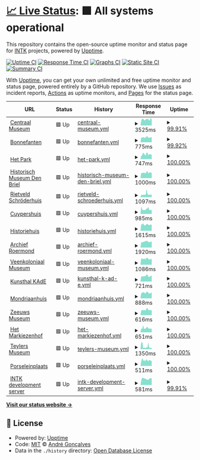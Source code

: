 # [📈 Live Status](https://andreesg.github.io/intk-upptime): <!--live status--> **🟩 All systems operational**

This repository contains the open-source uptime monitor and status page for [INTK](https://www.intk.com) projects, powered by [Upptime](https://github.com/upptime/upptime).

[![Uptime CI](https://github.com/koj-co/upptime/workflows/Uptime%20CI/badge.svg)](https://github.com/koj-co/upptime/actions?query=workflow%3A%22Uptime+CI%22)
[![Response Time CI](https://github.com/koj-co/upptime/workflows/Response%20Time%20CI/badge.svg)](https://github.com/koj-co/upptime/actions?query=workflow%3A%22Response+Time+CI%22)
[![Graphs CI](https://github.com/koj-co/upptime/workflows/Graphs%20CI/badge.svg)](https://github.com/koj-co/upptime/actions?query=workflow%3A%22Graphs+CI%22)
[![Static Site CI](https://github.com/koj-co/upptime/workflows/Static%20Site%20CI/badge.svg)](https://github.com/koj-co/upptime/actions?query=workflow%3A%22Static+Site+CI%22)
[![Summary CI](https://github.com/koj-co/upptime/workflows/Summary%20CI/badge.svg)](https://github.com/koj-co/upptime/actions?query=workflow%3A%22Summary+CI%22)

With [Upptime](https://upptime.js.org), you can get your own unlimited and free uptime monitor and status page, powered entirely by a GitHub repository. We use [Issues](https://github.com/andreesg/intk-upptime/issues) as incident reports, [Actions](https://github.com/andreesg/intk-upptime/actions) as uptime monitors, and [Pages](https://andreesg.github.io/intk-upptime) for the status page.

<!--start: status pages-->
<!-- This summary is generated by Upptime (https://github.com/upptime/upptime) -->
<!-- Do not edit this manually, your changes will be overwritten -->
<!-- prettier-ignore -->
| URL | Status | History | Response Time | Uptime |
| --- | ------ | ------- | ------------- | ------ |
| <img alt="" src="https://favicons.githubusercontent.com/www.centraalmuseum.nl" height="13"> [Centraal Museum](https://www.centraalmuseum.nl) | 🟩 Up | [centraal-museum.yml](https://github.com/andreesg/intk-upptime/commits/master/history/centraal-museum.yml) | <details><summary><img alt="Response time graph" src="./graphs/centraal-museum/response-time-week.png" height="20"> 3525ms</summary><br><a href="https://andreesg.github.io/intk-upptime/history/centraal-museum"><img alt="Response time 3525" src="https://img.shields.io/endpoint?url=https%3A%2F%2Fraw.githubusercontent.com%2Fandreesg%2Fintk-upptime%2Fmaster%2Fapi%2Fcentraal-museum%2Fresponse-time.json"></a><br><a href="https://andreesg.github.io/intk-upptime/history/centraal-museum"><img alt="24-hour response time 3241" src="https://img.shields.io/endpoint?url=https%3A%2F%2Fraw.githubusercontent.com%2Fandreesg%2Fintk-upptime%2Fmaster%2Fapi%2Fcentraal-museum%2Fresponse-time-day.json"></a><br><a href="https://andreesg.github.io/intk-upptime/history/centraal-museum"><img alt="7-day response time 3525" src="https://img.shields.io/endpoint?url=https%3A%2F%2Fraw.githubusercontent.com%2Fandreesg%2Fintk-upptime%2Fmaster%2Fapi%2Fcentraal-museum%2Fresponse-time-week.json"></a><br><a href="https://andreesg.github.io/intk-upptime/history/centraal-museum"><img alt="30-day response time 3525" src="https://img.shields.io/endpoint?url=https%3A%2F%2Fraw.githubusercontent.com%2Fandreesg%2Fintk-upptime%2Fmaster%2Fapi%2Fcentraal-museum%2Fresponse-time-month.json"></a><br><a href="https://andreesg.github.io/intk-upptime/history/centraal-museum"><img alt="1-year response time 3525" src="https://img.shields.io/endpoint?url=https%3A%2F%2Fraw.githubusercontent.com%2Fandreesg%2Fintk-upptime%2Fmaster%2Fapi%2Fcentraal-museum%2Fresponse-time-year.json"></a></details> | <details><summary><a href="https://andreesg.github.io/intk-upptime/history/centraal-museum">99.91%</a></summary><a href="https://andreesg.github.io/intk-upptime/history/centraal-museum"><img alt="All-time uptime 99.91%" src="https://img.shields.io/endpoint?url=https%3A%2F%2Fraw.githubusercontent.com%2Fandreesg%2Fintk-upptime%2Fmaster%2Fapi%2Fcentraal-museum%2Fuptime.json"></a><br><a href="https://andreesg.github.io/intk-upptime/history/centraal-museum"><img alt="24-hour uptime 100.00%" src="https://img.shields.io/endpoint?url=https%3A%2F%2Fraw.githubusercontent.com%2Fandreesg%2Fintk-upptime%2Fmaster%2Fapi%2Fcentraal-museum%2Fuptime-day.json"></a><br><a href="https://andreesg.github.io/intk-upptime/history/centraal-museum"><img alt="7-day uptime 99.91%" src="https://img.shields.io/endpoint?url=https%3A%2F%2Fraw.githubusercontent.com%2Fandreesg%2Fintk-upptime%2Fmaster%2Fapi%2Fcentraal-museum%2Fuptime-week.json"></a><br><a href="https://andreesg.github.io/intk-upptime/history/centraal-museum"><img alt="30-day uptime 99.91%" src="https://img.shields.io/endpoint?url=https%3A%2F%2Fraw.githubusercontent.com%2Fandreesg%2Fintk-upptime%2Fmaster%2Fapi%2Fcentraal-museum%2Fuptime-month.json"></a><br><a href="https://andreesg.github.io/intk-upptime/history/centraal-museum"><img alt="1-year uptime 99.91%" src="https://img.shields.io/endpoint?url=https%3A%2F%2Fraw.githubusercontent.com%2Fandreesg%2Fintk-upptime%2Fmaster%2Fapi%2Fcentraal-museum%2Fuptime-year.json"></a></details>
| <img alt="" src="https://favicons.githubusercontent.com/www.bonnefanten.nl" height="13"> [Bonnefanten](https://www.bonnefanten.nl) | 🟩 Up | [bonnefanten.yml](https://github.com/andreesg/intk-upptime/commits/master/history/bonnefanten.yml) | <details><summary><img alt="Response time graph" src="./graphs/bonnefanten/response-time-week.png" height="20"> 775ms</summary><br><a href="https://andreesg.github.io/intk-upptime/history/bonnefanten"><img alt="Response time 775" src="https://img.shields.io/endpoint?url=https%3A%2F%2Fraw.githubusercontent.com%2Fandreesg%2Fintk-upptime%2Fmaster%2Fapi%2Fbonnefanten%2Fresponse-time.json"></a><br><a href="https://andreesg.github.io/intk-upptime/history/bonnefanten"><img alt="24-hour response time 814" src="https://img.shields.io/endpoint?url=https%3A%2F%2Fraw.githubusercontent.com%2Fandreesg%2Fintk-upptime%2Fmaster%2Fapi%2Fbonnefanten%2Fresponse-time-day.json"></a><br><a href="https://andreesg.github.io/intk-upptime/history/bonnefanten"><img alt="7-day response time 775" src="https://img.shields.io/endpoint?url=https%3A%2F%2Fraw.githubusercontent.com%2Fandreesg%2Fintk-upptime%2Fmaster%2Fapi%2Fbonnefanten%2Fresponse-time-week.json"></a><br><a href="https://andreesg.github.io/intk-upptime/history/bonnefanten"><img alt="30-day response time 775" src="https://img.shields.io/endpoint?url=https%3A%2F%2Fraw.githubusercontent.com%2Fandreesg%2Fintk-upptime%2Fmaster%2Fapi%2Fbonnefanten%2Fresponse-time-month.json"></a><br><a href="https://andreesg.github.io/intk-upptime/history/bonnefanten"><img alt="1-year response time 775" src="https://img.shields.io/endpoint?url=https%3A%2F%2Fraw.githubusercontent.com%2Fandreesg%2Fintk-upptime%2Fmaster%2Fapi%2Fbonnefanten%2Fresponse-time-year.json"></a></details> | <details><summary><a href="https://andreesg.github.io/intk-upptime/history/bonnefanten">99.92%</a></summary><a href="https://andreesg.github.io/intk-upptime/history/bonnefanten"><img alt="All-time uptime 99.92%" src="https://img.shields.io/endpoint?url=https%3A%2F%2Fraw.githubusercontent.com%2Fandreesg%2Fintk-upptime%2Fmaster%2Fapi%2Fbonnefanten%2Fuptime.json"></a><br><a href="https://andreesg.github.io/intk-upptime/history/bonnefanten"><img alt="24-hour uptime 100.00%" src="https://img.shields.io/endpoint?url=https%3A%2F%2Fraw.githubusercontent.com%2Fandreesg%2Fintk-upptime%2Fmaster%2Fapi%2Fbonnefanten%2Fuptime-day.json"></a><br><a href="https://andreesg.github.io/intk-upptime/history/bonnefanten"><img alt="7-day uptime 99.92%" src="https://img.shields.io/endpoint?url=https%3A%2F%2Fraw.githubusercontent.com%2Fandreesg%2Fintk-upptime%2Fmaster%2Fapi%2Fbonnefanten%2Fuptime-week.json"></a><br><a href="https://andreesg.github.io/intk-upptime/history/bonnefanten"><img alt="30-day uptime 99.92%" src="https://img.shields.io/endpoint?url=https%3A%2F%2Fraw.githubusercontent.com%2Fandreesg%2Fintk-upptime%2Fmaster%2Fapi%2Fbonnefanten%2Fuptime-month.json"></a><br><a href="https://andreesg.github.io/intk-upptime/history/bonnefanten"><img alt="1-year uptime 99.92%" src="https://img.shields.io/endpoint?url=https%3A%2F%2Fraw.githubusercontent.com%2Fandreesg%2Fintk-upptime%2Fmaster%2Fapi%2Fbonnefanten%2Fuptime-year.json"></a></details>
| <img alt="" src="https://favicons.githubusercontent.com/www.hetpark.nl" height="13"> [Het Park](https://www.hetpark.nl) | 🟩 Up | [het-park.yml](https://github.com/andreesg/intk-upptime/commits/master/history/het-park.yml) | <details><summary><img alt="Response time graph" src="./graphs/het-park/response-time-week.png" height="20"> 747ms</summary><br><a href="https://andreesg.github.io/intk-upptime/history/het-park"><img alt="Response time 747" src="https://img.shields.io/endpoint?url=https%3A%2F%2Fraw.githubusercontent.com%2Fandreesg%2Fintk-upptime%2Fmaster%2Fapi%2Fhet-park%2Fresponse-time.json"></a><br><a href="https://andreesg.github.io/intk-upptime/history/het-park"><img alt="24-hour response time 634" src="https://img.shields.io/endpoint?url=https%3A%2F%2Fraw.githubusercontent.com%2Fandreesg%2Fintk-upptime%2Fmaster%2Fapi%2Fhet-park%2Fresponse-time-day.json"></a><br><a href="https://andreesg.github.io/intk-upptime/history/het-park"><img alt="7-day response time 747" src="https://img.shields.io/endpoint?url=https%3A%2F%2Fraw.githubusercontent.com%2Fandreesg%2Fintk-upptime%2Fmaster%2Fapi%2Fhet-park%2Fresponse-time-week.json"></a><br><a href="https://andreesg.github.io/intk-upptime/history/het-park"><img alt="30-day response time 747" src="https://img.shields.io/endpoint?url=https%3A%2F%2Fraw.githubusercontent.com%2Fandreesg%2Fintk-upptime%2Fmaster%2Fapi%2Fhet-park%2Fresponse-time-month.json"></a><br><a href="https://andreesg.github.io/intk-upptime/history/het-park"><img alt="1-year response time 747" src="https://img.shields.io/endpoint?url=https%3A%2F%2Fraw.githubusercontent.com%2Fandreesg%2Fintk-upptime%2Fmaster%2Fapi%2Fhet-park%2Fresponse-time-year.json"></a></details> | <details><summary><a href="https://andreesg.github.io/intk-upptime/history/het-park">100.00%</a></summary><a href="https://andreesg.github.io/intk-upptime/history/het-park"><img alt="All-time uptime 100.00%" src="https://img.shields.io/endpoint?url=https%3A%2F%2Fraw.githubusercontent.com%2Fandreesg%2Fintk-upptime%2Fmaster%2Fapi%2Fhet-park%2Fuptime.json"></a><br><a href="https://andreesg.github.io/intk-upptime/history/het-park"><img alt="24-hour uptime 100.00%" src="https://img.shields.io/endpoint?url=https%3A%2F%2Fraw.githubusercontent.com%2Fandreesg%2Fintk-upptime%2Fmaster%2Fapi%2Fhet-park%2Fuptime-day.json"></a><br><a href="https://andreesg.github.io/intk-upptime/history/het-park"><img alt="7-day uptime 100.00%" src="https://img.shields.io/endpoint?url=https%3A%2F%2Fraw.githubusercontent.com%2Fandreesg%2Fintk-upptime%2Fmaster%2Fapi%2Fhet-park%2Fuptime-week.json"></a><br><a href="https://andreesg.github.io/intk-upptime/history/het-park"><img alt="30-day uptime 100.00%" src="https://img.shields.io/endpoint?url=https%3A%2F%2Fraw.githubusercontent.com%2Fandreesg%2Fintk-upptime%2Fmaster%2Fapi%2Fhet-park%2Fuptime-month.json"></a><br><a href="https://andreesg.github.io/intk-upptime/history/het-park"><img alt="1-year uptime 100.00%" src="https://img.shields.io/endpoint?url=https%3A%2F%2Fraw.githubusercontent.com%2Fandreesg%2Fintk-upptime%2Fmaster%2Fapi%2Fhet-park%2Fuptime-year.json"></a></details>
| <img alt="" src="https://favicons.githubusercontent.com/www.historischmuseumdenbriel.nl" height="13"> [Historisch Museum Den Briel](https://www.historischmuseumdenbriel.nl) | 🟩 Up | [historisch-museum-den-briel.yml](https://github.com/andreesg/intk-upptime/commits/master/history/historisch-museum-den-briel.yml) | <details><summary><img alt="Response time graph" src="./graphs/historisch-museum-den-briel/response-time-week.png" height="20"> 1000ms</summary><br><a href="https://andreesg.github.io/intk-upptime/history/historisch-museum-den-briel"><img alt="Response time 1000" src="https://img.shields.io/endpoint?url=https%3A%2F%2Fraw.githubusercontent.com%2Fandreesg%2Fintk-upptime%2Fmaster%2Fapi%2Fhistorisch-museum-den-briel%2Fresponse-time.json"></a><br><a href="https://andreesg.github.io/intk-upptime/history/historisch-museum-den-briel"><img alt="24-hour response time 966" src="https://img.shields.io/endpoint?url=https%3A%2F%2Fraw.githubusercontent.com%2Fandreesg%2Fintk-upptime%2Fmaster%2Fapi%2Fhistorisch-museum-den-briel%2Fresponse-time-day.json"></a><br><a href="https://andreesg.github.io/intk-upptime/history/historisch-museum-den-briel"><img alt="7-day response time 1000" src="https://img.shields.io/endpoint?url=https%3A%2F%2Fraw.githubusercontent.com%2Fandreesg%2Fintk-upptime%2Fmaster%2Fapi%2Fhistorisch-museum-den-briel%2Fresponse-time-week.json"></a><br><a href="https://andreesg.github.io/intk-upptime/history/historisch-museum-den-briel"><img alt="30-day response time 1000" src="https://img.shields.io/endpoint?url=https%3A%2F%2Fraw.githubusercontent.com%2Fandreesg%2Fintk-upptime%2Fmaster%2Fapi%2Fhistorisch-museum-den-briel%2Fresponse-time-month.json"></a><br><a href="https://andreesg.github.io/intk-upptime/history/historisch-museum-den-briel"><img alt="1-year response time 1000" src="https://img.shields.io/endpoint?url=https%3A%2F%2Fraw.githubusercontent.com%2Fandreesg%2Fintk-upptime%2Fmaster%2Fapi%2Fhistorisch-museum-den-briel%2Fresponse-time-year.json"></a></details> | <details><summary><a href="https://andreesg.github.io/intk-upptime/history/historisch-museum-den-briel">100.00%</a></summary><a href="https://andreesg.github.io/intk-upptime/history/historisch-museum-den-briel"><img alt="All-time uptime 100.00%" src="https://img.shields.io/endpoint?url=https%3A%2F%2Fraw.githubusercontent.com%2Fandreesg%2Fintk-upptime%2Fmaster%2Fapi%2Fhistorisch-museum-den-briel%2Fuptime.json"></a><br><a href="https://andreesg.github.io/intk-upptime/history/historisch-museum-den-briel"><img alt="24-hour uptime 100.00%" src="https://img.shields.io/endpoint?url=https%3A%2F%2Fraw.githubusercontent.com%2Fandreesg%2Fintk-upptime%2Fmaster%2Fapi%2Fhistorisch-museum-den-briel%2Fuptime-day.json"></a><br><a href="https://andreesg.github.io/intk-upptime/history/historisch-museum-den-briel"><img alt="7-day uptime 100.00%" src="https://img.shields.io/endpoint?url=https%3A%2F%2Fraw.githubusercontent.com%2Fandreesg%2Fintk-upptime%2Fmaster%2Fapi%2Fhistorisch-museum-den-briel%2Fuptime-week.json"></a><br><a href="https://andreesg.github.io/intk-upptime/history/historisch-museum-den-briel"><img alt="30-day uptime 100.00%" src="https://img.shields.io/endpoint?url=https%3A%2F%2Fraw.githubusercontent.com%2Fandreesg%2Fintk-upptime%2Fmaster%2Fapi%2Fhistorisch-museum-den-briel%2Fuptime-month.json"></a><br><a href="https://andreesg.github.io/intk-upptime/history/historisch-museum-den-briel"><img alt="1-year uptime 100.00%" src="https://img.shields.io/endpoint?url=https%3A%2F%2Fraw.githubusercontent.com%2Fandreesg%2Fintk-upptime%2Fmaster%2Fapi%2Fhistorisch-museum-den-briel%2Fuptime-year.json"></a></details>
| <img alt="" src="https://favicons.githubusercontent.com/www.rietveldschroderhuis.nl" height="13"> [Rietveld Schröderhuis](https://www.rietveldschroderhuis.nl) | 🟩 Up | [rietveld-schroederhuis.yml](https://github.com/andreesg/intk-upptime/commits/master/history/rietveld-schroederhuis.yml) | <details><summary><img alt="Response time graph" src="./graphs/rietveld-schroederhuis/response-time-week.png" height="20"> 1097ms</summary><br><a href="https://andreesg.github.io/intk-upptime/history/rietveld-schroederhuis"><img alt="Response time 1097" src="https://img.shields.io/endpoint?url=https%3A%2F%2Fraw.githubusercontent.com%2Fandreesg%2Fintk-upptime%2Fmaster%2Fapi%2Frietveld-schroederhuis%2Fresponse-time.json"></a><br><a href="https://andreesg.github.io/intk-upptime/history/rietveld-schroederhuis"><img alt="24-hour response time 909" src="https://img.shields.io/endpoint?url=https%3A%2F%2Fraw.githubusercontent.com%2Fandreesg%2Fintk-upptime%2Fmaster%2Fapi%2Frietveld-schroederhuis%2Fresponse-time-day.json"></a><br><a href="https://andreesg.github.io/intk-upptime/history/rietveld-schroederhuis"><img alt="7-day response time 1097" src="https://img.shields.io/endpoint?url=https%3A%2F%2Fraw.githubusercontent.com%2Fandreesg%2Fintk-upptime%2Fmaster%2Fapi%2Frietveld-schroederhuis%2Fresponse-time-week.json"></a><br><a href="https://andreesg.github.io/intk-upptime/history/rietveld-schroederhuis"><img alt="30-day response time 1097" src="https://img.shields.io/endpoint?url=https%3A%2F%2Fraw.githubusercontent.com%2Fandreesg%2Fintk-upptime%2Fmaster%2Fapi%2Frietveld-schroederhuis%2Fresponse-time-month.json"></a><br><a href="https://andreesg.github.io/intk-upptime/history/rietveld-schroederhuis"><img alt="1-year response time 1097" src="https://img.shields.io/endpoint?url=https%3A%2F%2Fraw.githubusercontent.com%2Fandreesg%2Fintk-upptime%2Fmaster%2Fapi%2Frietveld-schroederhuis%2Fresponse-time-year.json"></a></details> | <details><summary><a href="https://andreesg.github.io/intk-upptime/history/rietveld-schroederhuis">100.00%</a></summary><a href="https://andreesg.github.io/intk-upptime/history/rietveld-schroederhuis"><img alt="All-time uptime 100.00%" src="https://img.shields.io/endpoint?url=https%3A%2F%2Fraw.githubusercontent.com%2Fandreesg%2Fintk-upptime%2Fmaster%2Fapi%2Frietveld-schroederhuis%2Fuptime.json"></a><br><a href="https://andreesg.github.io/intk-upptime/history/rietveld-schroederhuis"><img alt="24-hour uptime 100.00%" src="https://img.shields.io/endpoint?url=https%3A%2F%2Fraw.githubusercontent.com%2Fandreesg%2Fintk-upptime%2Fmaster%2Fapi%2Frietveld-schroederhuis%2Fuptime-day.json"></a><br><a href="https://andreesg.github.io/intk-upptime/history/rietveld-schroederhuis"><img alt="7-day uptime 100.00%" src="https://img.shields.io/endpoint?url=https%3A%2F%2Fraw.githubusercontent.com%2Fandreesg%2Fintk-upptime%2Fmaster%2Fapi%2Frietveld-schroederhuis%2Fuptime-week.json"></a><br><a href="https://andreesg.github.io/intk-upptime/history/rietveld-schroederhuis"><img alt="30-day uptime 100.00%" src="https://img.shields.io/endpoint?url=https%3A%2F%2Fraw.githubusercontent.com%2Fandreesg%2Fintk-upptime%2Fmaster%2Fapi%2Frietveld-schroederhuis%2Fuptime-month.json"></a><br><a href="https://andreesg.github.io/intk-upptime/history/rietveld-schroederhuis"><img alt="1-year uptime 100.00%" src="https://img.shields.io/endpoint?url=https%3A%2F%2Fraw.githubusercontent.com%2Fandreesg%2Fintk-upptime%2Fmaster%2Fapi%2Frietveld-schroederhuis%2Fuptime-year.json"></a></details>
| <img alt="" src="https://favicons.githubusercontent.com/www.cuypershuis.nl" height="13"> [Cuypershuis](https://www.cuypershuis.nl) | 🟩 Up | [cuypershuis.yml](https://github.com/andreesg/intk-upptime/commits/master/history/cuypershuis.yml) | <details><summary><img alt="Response time graph" src="./graphs/cuypershuis/response-time-week.png" height="20"> 985ms</summary><br><a href="https://andreesg.github.io/intk-upptime/history/cuypershuis"><img alt="Response time 985" src="https://img.shields.io/endpoint?url=https%3A%2F%2Fraw.githubusercontent.com%2Fandreesg%2Fintk-upptime%2Fmaster%2Fapi%2Fcuypershuis%2Fresponse-time.json"></a><br><a href="https://andreesg.github.io/intk-upptime/history/cuypershuis"><img alt="24-hour response time 811" src="https://img.shields.io/endpoint?url=https%3A%2F%2Fraw.githubusercontent.com%2Fandreesg%2Fintk-upptime%2Fmaster%2Fapi%2Fcuypershuis%2Fresponse-time-day.json"></a><br><a href="https://andreesg.github.io/intk-upptime/history/cuypershuis"><img alt="7-day response time 985" src="https://img.shields.io/endpoint?url=https%3A%2F%2Fraw.githubusercontent.com%2Fandreesg%2Fintk-upptime%2Fmaster%2Fapi%2Fcuypershuis%2Fresponse-time-week.json"></a><br><a href="https://andreesg.github.io/intk-upptime/history/cuypershuis"><img alt="30-day response time 985" src="https://img.shields.io/endpoint?url=https%3A%2F%2Fraw.githubusercontent.com%2Fandreesg%2Fintk-upptime%2Fmaster%2Fapi%2Fcuypershuis%2Fresponse-time-month.json"></a><br><a href="https://andreesg.github.io/intk-upptime/history/cuypershuis"><img alt="1-year response time 985" src="https://img.shields.io/endpoint?url=https%3A%2F%2Fraw.githubusercontent.com%2Fandreesg%2Fintk-upptime%2Fmaster%2Fapi%2Fcuypershuis%2Fresponse-time-year.json"></a></details> | <details><summary><a href="https://andreesg.github.io/intk-upptime/history/cuypershuis">100.00%</a></summary><a href="https://andreesg.github.io/intk-upptime/history/cuypershuis"><img alt="All-time uptime 100.00%" src="https://img.shields.io/endpoint?url=https%3A%2F%2Fraw.githubusercontent.com%2Fandreesg%2Fintk-upptime%2Fmaster%2Fapi%2Fcuypershuis%2Fuptime.json"></a><br><a href="https://andreesg.github.io/intk-upptime/history/cuypershuis"><img alt="24-hour uptime 100.00%" src="https://img.shields.io/endpoint?url=https%3A%2F%2Fraw.githubusercontent.com%2Fandreesg%2Fintk-upptime%2Fmaster%2Fapi%2Fcuypershuis%2Fuptime-day.json"></a><br><a href="https://andreesg.github.io/intk-upptime/history/cuypershuis"><img alt="7-day uptime 100.00%" src="https://img.shields.io/endpoint?url=https%3A%2F%2Fraw.githubusercontent.com%2Fandreesg%2Fintk-upptime%2Fmaster%2Fapi%2Fcuypershuis%2Fuptime-week.json"></a><br><a href="https://andreesg.github.io/intk-upptime/history/cuypershuis"><img alt="30-day uptime 100.00%" src="https://img.shields.io/endpoint?url=https%3A%2F%2Fraw.githubusercontent.com%2Fandreesg%2Fintk-upptime%2Fmaster%2Fapi%2Fcuypershuis%2Fuptime-month.json"></a><br><a href="https://andreesg.github.io/intk-upptime/history/cuypershuis"><img alt="1-year uptime 100.00%" src="https://img.shields.io/endpoint?url=https%3A%2F%2Fraw.githubusercontent.com%2Fandreesg%2Fintk-upptime%2Fmaster%2Fapi%2Fcuypershuis%2Fuptime-year.json"></a></details>
| <img alt="" src="https://favicons.githubusercontent.com/www.historiehuis.nl" height="13"> [Historiehuis](https://www.historiehuis.nl) | 🟩 Up | [historiehuis.yml](https://github.com/andreesg/intk-upptime/commits/master/history/historiehuis.yml) | <details><summary><img alt="Response time graph" src="./graphs/historiehuis/response-time-week.png" height="20"> 1615ms</summary><br><a href="https://andreesg.github.io/intk-upptime/history/historiehuis"><img alt="Response time 1615" src="https://img.shields.io/endpoint?url=https%3A%2F%2Fraw.githubusercontent.com%2Fandreesg%2Fintk-upptime%2Fmaster%2Fapi%2Fhistoriehuis%2Fresponse-time.json"></a><br><a href="https://andreesg.github.io/intk-upptime/history/historiehuis"><img alt="24-hour response time 1479" src="https://img.shields.io/endpoint?url=https%3A%2F%2Fraw.githubusercontent.com%2Fandreesg%2Fintk-upptime%2Fmaster%2Fapi%2Fhistoriehuis%2Fresponse-time-day.json"></a><br><a href="https://andreesg.github.io/intk-upptime/history/historiehuis"><img alt="7-day response time 1615" src="https://img.shields.io/endpoint?url=https%3A%2F%2Fraw.githubusercontent.com%2Fandreesg%2Fintk-upptime%2Fmaster%2Fapi%2Fhistoriehuis%2Fresponse-time-week.json"></a><br><a href="https://andreesg.github.io/intk-upptime/history/historiehuis"><img alt="30-day response time 1615" src="https://img.shields.io/endpoint?url=https%3A%2F%2Fraw.githubusercontent.com%2Fandreesg%2Fintk-upptime%2Fmaster%2Fapi%2Fhistoriehuis%2Fresponse-time-month.json"></a><br><a href="https://andreesg.github.io/intk-upptime/history/historiehuis"><img alt="1-year response time 1615" src="https://img.shields.io/endpoint?url=https%3A%2F%2Fraw.githubusercontent.com%2Fandreesg%2Fintk-upptime%2Fmaster%2Fapi%2Fhistoriehuis%2Fresponse-time-year.json"></a></details> | <details><summary><a href="https://andreesg.github.io/intk-upptime/history/historiehuis">100.00%</a></summary><a href="https://andreesg.github.io/intk-upptime/history/historiehuis"><img alt="All-time uptime 100.00%" src="https://img.shields.io/endpoint?url=https%3A%2F%2Fraw.githubusercontent.com%2Fandreesg%2Fintk-upptime%2Fmaster%2Fapi%2Fhistoriehuis%2Fuptime.json"></a><br><a href="https://andreesg.github.io/intk-upptime/history/historiehuis"><img alt="24-hour uptime 100.00%" src="https://img.shields.io/endpoint?url=https%3A%2F%2Fraw.githubusercontent.com%2Fandreesg%2Fintk-upptime%2Fmaster%2Fapi%2Fhistoriehuis%2Fuptime-day.json"></a><br><a href="https://andreesg.github.io/intk-upptime/history/historiehuis"><img alt="7-day uptime 100.00%" src="https://img.shields.io/endpoint?url=https%3A%2F%2Fraw.githubusercontent.com%2Fandreesg%2Fintk-upptime%2Fmaster%2Fapi%2Fhistoriehuis%2Fuptime-week.json"></a><br><a href="https://andreesg.github.io/intk-upptime/history/historiehuis"><img alt="30-day uptime 100.00%" src="https://img.shields.io/endpoint?url=https%3A%2F%2Fraw.githubusercontent.com%2Fandreesg%2Fintk-upptime%2Fmaster%2Fapi%2Fhistoriehuis%2Fuptime-month.json"></a><br><a href="https://andreesg.github.io/intk-upptime/history/historiehuis"><img alt="1-year uptime 100.00%" src="https://img.shields.io/endpoint?url=https%3A%2F%2Fraw.githubusercontent.com%2Fandreesg%2Fintk-upptime%2Fmaster%2Fapi%2Fhistoriehuis%2Fuptime-year.json"></a></details>
| <img alt="" src="https://favicons.githubusercontent.com/www.archiefroermond.nl" height="13"> [Archief Roermond](https://www.archiefroermond.nl) | 🟩 Up | [archief-roermond.yml](https://github.com/andreesg/intk-upptime/commits/master/history/archief-roermond.yml) | <details><summary><img alt="Response time graph" src="./graphs/archief-roermond/response-time-week.png" height="20"> 1920ms</summary><br><a href="https://andreesg.github.io/intk-upptime/history/archief-roermond"><img alt="Response time 1920" src="https://img.shields.io/endpoint?url=https%3A%2F%2Fraw.githubusercontent.com%2Fandreesg%2Fintk-upptime%2Fmaster%2Fapi%2Farchief-roermond%2Fresponse-time.json"></a><br><a href="https://andreesg.github.io/intk-upptime/history/archief-roermond"><img alt="24-hour response time 1795" src="https://img.shields.io/endpoint?url=https%3A%2F%2Fraw.githubusercontent.com%2Fandreesg%2Fintk-upptime%2Fmaster%2Fapi%2Farchief-roermond%2Fresponse-time-day.json"></a><br><a href="https://andreesg.github.io/intk-upptime/history/archief-roermond"><img alt="7-day response time 1920" src="https://img.shields.io/endpoint?url=https%3A%2F%2Fraw.githubusercontent.com%2Fandreesg%2Fintk-upptime%2Fmaster%2Fapi%2Farchief-roermond%2Fresponse-time-week.json"></a><br><a href="https://andreesg.github.io/intk-upptime/history/archief-roermond"><img alt="30-day response time 1920" src="https://img.shields.io/endpoint?url=https%3A%2F%2Fraw.githubusercontent.com%2Fandreesg%2Fintk-upptime%2Fmaster%2Fapi%2Farchief-roermond%2Fresponse-time-month.json"></a><br><a href="https://andreesg.github.io/intk-upptime/history/archief-roermond"><img alt="1-year response time 1920" src="https://img.shields.io/endpoint?url=https%3A%2F%2Fraw.githubusercontent.com%2Fandreesg%2Fintk-upptime%2Fmaster%2Fapi%2Farchief-roermond%2Fresponse-time-year.json"></a></details> | <details><summary><a href="https://andreesg.github.io/intk-upptime/history/archief-roermond">100.00%</a></summary><a href="https://andreesg.github.io/intk-upptime/history/archief-roermond"><img alt="All-time uptime 100.00%" src="https://img.shields.io/endpoint?url=https%3A%2F%2Fraw.githubusercontent.com%2Fandreesg%2Fintk-upptime%2Fmaster%2Fapi%2Farchief-roermond%2Fuptime.json"></a><br><a href="https://andreesg.github.io/intk-upptime/history/archief-roermond"><img alt="24-hour uptime 100.00%" src="https://img.shields.io/endpoint?url=https%3A%2F%2Fraw.githubusercontent.com%2Fandreesg%2Fintk-upptime%2Fmaster%2Fapi%2Farchief-roermond%2Fuptime-day.json"></a><br><a href="https://andreesg.github.io/intk-upptime/history/archief-roermond"><img alt="7-day uptime 100.00%" src="https://img.shields.io/endpoint?url=https%3A%2F%2Fraw.githubusercontent.com%2Fandreesg%2Fintk-upptime%2Fmaster%2Fapi%2Farchief-roermond%2Fuptime-week.json"></a><br><a href="https://andreesg.github.io/intk-upptime/history/archief-roermond"><img alt="30-day uptime 100.00%" src="https://img.shields.io/endpoint?url=https%3A%2F%2Fraw.githubusercontent.com%2Fandreesg%2Fintk-upptime%2Fmaster%2Fapi%2Farchief-roermond%2Fuptime-month.json"></a><br><a href="https://andreesg.github.io/intk-upptime/history/archief-roermond"><img alt="1-year uptime 100.00%" src="https://img.shields.io/endpoint?url=https%3A%2F%2Fraw.githubusercontent.com%2Fandreesg%2Fintk-upptime%2Fmaster%2Fapi%2Farchief-roermond%2Fuptime-year.json"></a></details>
| <img alt="" src="https://favicons.githubusercontent.com/www.veenkoloniaalmuseum.nl" height="13"> [Veenkoloniaal Museum](https://www.veenkoloniaalmuseum.nl) | 🟩 Up | [veenkoloniaal-museum.yml](https://github.com/andreesg/intk-upptime/commits/master/history/veenkoloniaal-museum.yml) | <details><summary><img alt="Response time graph" src="./graphs/veenkoloniaal-museum/response-time-week.png" height="20"> 1086ms</summary><br><a href="https://andreesg.github.io/intk-upptime/history/veenkoloniaal-museum"><img alt="Response time 1086" src="https://img.shields.io/endpoint?url=https%3A%2F%2Fraw.githubusercontent.com%2Fandreesg%2Fintk-upptime%2Fmaster%2Fapi%2Fveenkoloniaal-museum%2Fresponse-time.json"></a><br><a href="https://andreesg.github.io/intk-upptime/history/veenkoloniaal-museum"><img alt="24-hour response time 1012" src="https://img.shields.io/endpoint?url=https%3A%2F%2Fraw.githubusercontent.com%2Fandreesg%2Fintk-upptime%2Fmaster%2Fapi%2Fveenkoloniaal-museum%2Fresponse-time-day.json"></a><br><a href="https://andreesg.github.io/intk-upptime/history/veenkoloniaal-museum"><img alt="7-day response time 1086" src="https://img.shields.io/endpoint?url=https%3A%2F%2Fraw.githubusercontent.com%2Fandreesg%2Fintk-upptime%2Fmaster%2Fapi%2Fveenkoloniaal-museum%2Fresponse-time-week.json"></a><br><a href="https://andreesg.github.io/intk-upptime/history/veenkoloniaal-museum"><img alt="30-day response time 1086" src="https://img.shields.io/endpoint?url=https%3A%2F%2Fraw.githubusercontent.com%2Fandreesg%2Fintk-upptime%2Fmaster%2Fapi%2Fveenkoloniaal-museum%2Fresponse-time-month.json"></a><br><a href="https://andreesg.github.io/intk-upptime/history/veenkoloniaal-museum"><img alt="1-year response time 1086" src="https://img.shields.io/endpoint?url=https%3A%2F%2Fraw.githubusercontent.com%2Fandreesg%2Fintk-upptime%2Fmaster%2Fapi%2Fveenkoloniaal-museum%2Fresponse-time-year.json"></a></details> | <details><summary><a href="https://andreesg.github.io/intk-upptime/history/veenkoloniaal-museum">100.00%</a></summary><a href="https://andreesg.github.io/intk-upptime/history/veenkoloniaal-museum"><img alt="All-time uptime 100.00%" src="https://img.shields.io/endpoint?url=https%3A%2F%2Fraw.githubusercontent.com%2Fandreesg%2Fintk-upptime%2Fmaster%2Fapi%2Fveenkoloniaal-museum%2Fuptime.json"></a><br><a href="https://andreesg.github.io/intk-upptime/history/veenkoloniaal-museum"><img alt="24-hour uptime 100.00%" src="https://img.shields.io/endpoint?url=https%3A%2F%2Fraw.githubusercontent.com%2Fandreesg%2Fintk-upptime%2Fmaster%2Fapi%2Fveenkoloniaal-museum%2Fuptime-day.json"></a><br><a href="https://andreesg.github.io/intk-upptime/history/veenkoloniaal-museum"><img alt="7-day uptime 100.00%" src="https://img.shields.io/endpoint?url=https%3A%2F%2Fraw.githubusercontent.com%2Fandreesg%2Fintk-upptime%2Fmaster%2Fapi%2Fveenkoloniaal-museum%2Fuptime-week.json"></a><br><a href="https://andreesg.github.io/intk-upptime/history/veenkoloniaal-museum"><img alt="30-day uptime 100.00%" src="https://img.shields.io/endpoint?url=https%3A%2F%2Fraw.githubusercontent.com%2Fandreesg%2Fintk-upptime%2Fmaster%2Fapi%2Fveenkoloniaal-museum%2Fuptime-month.json"></a><br><a href="https://andreesg.github.io/intk-upptime/history/veenkoloniaal-museum"><img alt="1-year uptime 100.00%" src="https://img.shields.io/endpoint?url=https%3A%2F%2Fraw.githubusercontent.com%2Fandreesg%2Fintk-upptime%2Fmaster%2Fapi%2Fveenkoloniaal-museum%2Fuptime-year.json"></a></details>
| <img alt="" src="https://favicons.githubusercontent.com/www.kunsthalkade.nl" height="13"> [Kunsthal KAdE](https://www.kunsthalkade.nl) | 🟩 Up | [kunsthal-k-ad-e.yml](https://github.com/andreesg/intk-upptime/commits/master/history/kunsthal-k-ad-e.yml) | <details><summary><img alt="Response time graph" src="./graphs/kunsthal-k-ad-e/response-time-week.png" height="20"> 721ms</summary><br><a href="https://andreesg.github.io/intk-upptime/history/kunsthal-k-ad-e"><img alt="Response time 721" src="https://img.shields.io/endpoint?url=https%3A%2F%2Fraw.githubusercontent.com%2Fandreesg%2Fintk-upptime%2Fmaster%2Fapi%2Fkunsthal-k-ad-e%2Fresponse-time.json"></a><br><a href="https://andreesg.github.io/intk-upptime/history/kunsthal-k-ad-e"><img alt="24-hour response time 788" src="https://img.shields.io/endpoint?url=https%3A%2F%2Fraw.githubusercontent.com%2Fandreesg%2Fintk-upptime%2Fmaster%2Fapi%2Fkunsthal-k-ad-e%2Fresponse-time-day.json"></a><br><a href="https://andreesg.github.io/intk-upptime/history/kunsthal-k-ad-e"><img alt="7-day response time 721" src="https://img.shields.io/endpoint?url=https%3A%2F%2Fraw.githubusercontent.com%2Fandreesg%2Fintk-upptime%2Fmaster%2Fapi%2Fkunsthal-k-ad-e%2Fresponse-time-week.json"></a><br><a href="https://andreesg.github.io/intk-upptime/history/kunsthal-k-ad-e"><img alt="30-day response time 721" src="https://img.shields.io/endpoint?url=https%3A%2F%2Fraw.githubusercontent.com%2Fandreesg%2Fintk-upptime%2Fmaster%2Fapi%2Fkunsthal-k-ad-e%2Fresponse-time-month.json"></a><br><a href="https://andreesg.github.io/intk-upptime/history/kunsthal-k-ad-e"><img alt="1-year response time 721" src="https://img.shields.io/endpoint?url=https%3A%2F%2Fraw.githubusercontent.com%2Fandreesg%2Fintk-upptime%2Fmaster%2Fapi%2Fkunsthal-k-ad-e%2Fresponse-time-year.json"></a></details> | <details><summary><a href="https://andreesg.github.io/intk-upptime/history/kunsthal-k-ad-e">100.00%</a></summary><a href="https://andreesg.github.io/intk-upptime/history/kunsthal-k-ad-e"><img alt="All-time uptime 100.00%" src="https://img.shields.io/endpoint?url=https%3A%2F%2Fraw.githubusercontent.com%2Fandreesg%2Fintk-upptime%2Fmaster%2Fapi%2Fkunsthal-k-ad-e%2Fuptime.json"></a><br><a href="https://andreesg.github.io/intk-upptime/history/kunsthal-k-ad-e"><img alt="24-hour uptime 100.00%" src="https://img.shields.io/endpoint?url=https%3A%2F%2Fraw.githubusercontent.com%2Fandreesg%2Fintk-upptime%2Fmaster%2Fapi%2Fkunsthal-k-ad-e%2Fuptime-day.json"></a><br><a href="https://andreesg.github.io/intk-upptime/history/kunsthal-k-ad-e"><img alt="7-day uptime 100.00%" src="https://img.shields.io/endpoint?url=https%3A%2F%2Fraw.githubusercontent.com%2Fandreesg%2Fintk-upptime%2Fmaster%2Fapi%2Fkunsthal-k-ad-e%2Fuptime-week.json"></a><br><a href="https://andreesg.github.io/intk-upptime/history/kunsthal-k-ad-e"><img alt="30-day uptime 100.00%" src="https://img.shields.io/endpoint?url=https%3A%2F%2Fraw.githubusercontent.com%2Fandreesg%2Fintk-upptime%2Fmaster%2Fapi%2Fkunsthal-k-ad-e%2Fuptime-month.json"></a><br><a href="https://andreesg.github.io/intk-upptime/history/kunsthal-k-ad-e"><img alt="1-year uptime 100.00%" src="https://img.shields.io/endpoint?url=https%3A%2F%2Fraw.githubusercontent.com%2Fandreesg%2Fintk-upptime%2Fmaster%2Fapi%2Fkunsthal-k-ad-e%2Fuptime-year.json"></a></details>
| <img alt="" src="https://favicons.githubusercontent.com/www.mondriaanhuis.nl" height="13"> [Mondriaanhuis](https://www.mondriaanhuis.nl) | 🟩 Up | [mondriaanhuis.yml](https://github.com/andreesg/intk-upptime/commits/master/history/mondriaanhuis.yml) | <details><summary><img alt="Response time graph" src="./graphs/mondriaanhuis/response-time-week.png" height="20"> 888ms</summary><br><a href="https://andreesg.github.io/intk-upptime/history/mondriaanhuis"><img alt="Response time 888" src="https://img.shields.io/endpoint?url=https%3A%2F%2Fraw.githubusercontent.com%2Fandreesg%2Fintk-upptime%2Fmaster%2Fapi%2Fmondriaanhuis%2Fresponse-time.json"></a><br><a href="https://andreesg.github.io/intk-upptime/history/mondriaanhuis"><img alt="24-hour response time 978" src="https://img.shields.io/endpoint?url=https%3A%2F%2Fraw.githubusercontent.com%2Fandreesg%2Fintk-upptime%2Fmaster%2Fapi%2Fmondriaanhuis%2Fresponse-time-day.json"></a><br><a href="https://andreesg.github.io/intk-upptime/history/mondriaanhuis"><img alt="7-day response time 888" src="https://img.shields.io/endpoint?url=https%3A%2F%2Fraw.githubusercontent.com%2Fandreesg%2Fintk-upptime%2Fmaster%2Fapi%2Fmondriaanhuis%2Fresponse-time-week.json"></a><br><a href="https://andreesg.github.io/intk-upptime/history/mondriaanhuis"><img alt="30-day response time 888" src="https://img.shields.io/endpoint?url=https%3A%2F%2Fraw.githubusercontent.com%2Fandreesg%2Fintk-upptime%2Fmaster%2Fapi%2Fmondriaanhuis%2Fresponse-time-month.json"></a><br><a href="https://andreesg.github.io/intk-upptime/history/mondriaanhuis"><img alt="1-year response time 888" src="https://img.shields.io/endpoint?url=https%3A%2F%2Fraw.githubusercontent.com%2Fandreesg%2Fintk-upptime%2Fmaster%2Fapi%2Fmondriaanhuis%2Fresponse-time-year.json"></a></details> | <details><summary><a href="https://andreesg.github.io/intk-upptime/history/mondriaanhuis">100.00%</a></summary><a href="https://andreesg.github.io/intk-upptime/history/mondriaanhuis"><img alt="All-time uptime 100.00%" src="https://img.shields.io/endpoint?url=https%3A%2F%2Fraw.githubusercontent.com%2Fandreesg%2Fintk-upptime%2Fmaster%2Fapi%2Fmondriaanhuis%2Fuptime.json"></a><br><a href="https://andreesg.github.io/intk-upptime/history/mondriaanhuis"><img alt="24-hour uptime 100.00%" src="https://img.shields.io/endpoint?url=https%3A%2F%2Fraw.githubusercontent.com%2Fandreesg%2Fintk-upptime%2Fmaster%2Fapi%2Fmondriaanhuis%2Fuptime-day.json"></a><br><a href="https://andreesg.github.io/intk-upptime/history/mondriaanhuis"><img alt="7-day uptime 100.00%" src="https://img.shields.io/endpoint?url=https%3A%2F%2Fraw.githubusercontent.com%2Fandreesg%2Fintk-upptime%2Fmaster%2Fapi%2Fmondriaanhuis%2Fuptime-week.json"></a><br><a href="https://andreesg.github.io/intk-upptime/history/mondriaanhuis"><img alt="30-day uptime 100.00%" src="https://img.shields.io/endpoint?url=https%3A%2F%2Fraw.githubusercontent.com%2Fandreesg%2Fintk-upptime%2Fmaster%2Fapi%2Fmondriaanhuis%2Fuptime-month.json"></a><br><a href="https://andreesg.github.io/intk-upptime/history/mondriaanhuis"><img alt="1-year uptime 100.00%" src="https://img.shields.io/endpoint?url=https%3A%2F%2Fraw.githubusercontent.com%2Fandreesg%2Fintk-upptime%2Fmaster%2Fapi%2Fmondriaanhuis%2Fuptime-year.json"></a></details>
| <img alt="" src="https://favicons.githubusercontent.com/www.zeeuwsmuseum.nl" height="13"> [Zeeuws Museum](https://www.zeeuwsmuseum.nl) | 🟩 Up | [zeeuws-museum.yml](https://github.com/andreesg/intk-upptime/commits/master/history/zeeuws-museum.yml) | <details><summary><img alt="Response time graph" src="./graphs/zeeuws-museum/response-time-week.png" height="20"> 616ms</summary><br><a href="https://andreesg.github.io/intk-upptime/history/zeeuws-museum"><img alt="Response time 616" src="https://img.shields.io/endpoint?url=https%3A%2F%2Fraw.githubusercontent.com%2Fandreesg%2Fintk-upptime%2Fmaster%2Fapi%2Fzeeuws-museum%2Fresponse-time.json"></a><br><a href="https://andreesg.github.io/intk-upptime/history/zeeuws-museum"><img alt="24-hour response time 582" src="https://img.shields.io/endpoint?url=https%3A%2F%2Fraw.githubusercontent.com%2Fandreesg%2Fintk-upptime%2Fmaster%2Fapi%2Fzeeuws-museum%2Fresponse-time-day.json"></a><br><a href="https://andreesg.github.io/intk-upptime/history/zeeuws-museum"><img alt="7-day response time 616" src="https://img.shields.io/endpoint?url=https%3A%2F%2Fraw.githubusercontent.com%2Fandreesg%2Fintk-upptime%2Fmaster%2Fapi%2Fzeeuws-museum%2Fresponse-time-week.json"></a><br><a href="https://andreesg.github.io/intk-upptime/history/zeeuws-museum"><img alt="30-day response time 616" src="https://img.shields.io/endpoint?url=https%3A%2F%2Fraw.githubusercontent.com%2Fandreesg%2Fintk-upptime%2Fmaster%2Fapi%2Fzeeuws-museum%2Fresponse-time-month.json"></a><br><a href="https://andreesg.github.io/intk-upptime/history/zeeuws-museum"><img alt="1-year response time 616" src="https://img.shields.io/endpoint?url=https%3A%2F%2Fraw.githubusercontent.com%2Fandreesg%2Fintk-upptime%2Fmaster%2Fapi%2Fzeeuws-museum%2Fresponse-time-year.json"></a></details> | <details><summary><a href="https://andreesg.github.io/intk-upptime/history/zeeuws-museum">100.00%</a></summary><a href="https://andreesg.github.io/intk-upptime/history/zeeuws-museum"><img alt="All-time uptime 100.00%" src="https://img.shields.io/endpoint?url=https%3A%2F%2Fraw.githubusercontent.com%2Fandreesg%2Fintk-upptime%2Fmaster%2Fapi%2Fzeeuws-museum%2Fuptime.json"></a><br><a href="https://andreesg.github.io/intk-upptime/history/zeeuws-museum"><img alt="24-hour uptime 100.00%" src="https://img.shields.io/endpoint?url=https%3A%2F%2Fraw.githubusercontent.com%2Fandreesg%2Fintk-upptime%2Fmaster%2Fapi%2Fzeeuws-museum%2Fuptime-day.json"></a><br><a href="https://andreesg.github.io/intk-upptime/history/zeeuws-museum"><img alt="7-day uptime 100.00%" src="https://img.shields.io/endpoint?url=https%3A%2F%2Fraw.githubusercontent.com%2Fandreesg%2Fintk-upptime%2Fmaster%2Fapi%2Fzeeuws-museum%2Fuptime-week.json"></a><br><a href="https://andreesg.github.io/intk-upptime/history/zeeuws-museum"><img alt="30-day uptime 100.00%" src="https://img.shields.io/endpoint?url=https%3A%2F%2Fraw.githubusercontent.com%2Fandreesg%2Fintk-upptime%2Fmaster%2Fapi%2Fzeeuws-museum%2Fuptime-month.json"></a><br><a href="https://andreesg.github.io/intk-upptime/history/zeeuws-museum"><img alt="1-year uptime 100.00%" src="https://img.shields.io/endpoint?url=https%3A%2F%2Fraw.githubusercontent.com%2Fandreesg%2Fintk-upptime%2Fmaster%2Fapi%2Fzeeuws-museum%2Fuptime-year.json"></a></details>
| <img alt="" src="https://favicons.githubusercontent.com/www.markiezenhof.nl" height="13"> [Het Markiezenhof](https://www.markiezenhof.nl) | 🟩 Up | [het-markiezenhof.yml](https://github.com/andreesg/intk-upptime/commits/master/history/het-markiezenhof.yml) | <details><summary><img alt="Response time graph" src="./graphs/het-markiezenhof/response-time-week.png" height="20"> 651ms</summary><br><a href="https://andreesg.github.io/intk-upptime/history/het-markiezenhof"><img alt="Response time 651" src="https://img.shields.io/endpoint?url=https%3A%2F%2Fraw.githubusercontent.com%2Fandreesg%2Fintk-upptime%2Fmaster%2Fapi%2Fhet-markiezenhof%2Fresponse-time.json"></a><br><a href="https://andreesg.github.io/intk-upptime/history/het-markiezenhof"><img alt="24-hour response time 595" src="https://img.shields.io/endpoint?url=https%3A%2F%2Fraw.githubusercontent.com%2Fandreesg%2Fintk-upptime%2Fmaster%2Fapi%2Fhet-markiezenhof%2Fresponse-time-day.json"></a><br><a href="https://andreesg.github.io/intk-upptime/history/het-markiezenhof"><img alt="7-day response time 651" src="https://img.shields.io/endpoint?url=https%3A%2F%2Fraw.githubusercontent.com%2Fandreesg%2Fintk-upptime%2Fmaster%2Fapi%2Fhet-markiezenhof%2Fresponse-time-week.json"></a><br><a href="https://andreesg.github.io/intk-upptime/history/het-markiezenhof"><img alt="30-day response time 651" src="https://img.shields.io/endpoint?url=https%3A%2F%2Fraw.githubusercontent.com%2Fandreesg%2Fintk-upptime%2Fmaster%2Fapi%2Fhet-markiezenhof%2Fresponse-time-month.json"></a><br><a href="https://andreesg.github.io/intk-upptime/history/het-markiezenhof"><img alt="1-year response time 651" src="https://img.shields.io/endpoint?url=https%3A%2F%2Fraw.githubusercontent.com%2Fandreesg%2Fintk-upptime%2Fmaster%2Fapi%2Fhet-markiezenhof%2Fresponse-time-year.json"></a></details> | <details><summary><a href="https://andreesg.github.io/intk-upptime/history/het-markiezenhof">100.00%</a></summary><a href="https://andreesg.github.io/intk-upptime/history/het-markiezenhof"><img alt="All-time uptime 100.00%" src="https://img.shields.io/endpoint?url=https%3A%2F%2Fraw.githubusercontent.com%2Fandreesg%2Fintk-upptime%2Fmaster%2Fapi%2Fhet-markiezenhof%2Fuptime.json"></a><br><a href="https://andreesg.github.io/intk-upptime/history/het-markiezenhof"><img alt="24-hour uptime 100.00%" src="https://img.shields.io/endpoint?url=https%3A%2F%2Fraw.githubusercontent.com%2Fandreesg%2Fintk-upptime%2Fmaster%2Fapi%2Fhet-markiezenhof%2Fuptime-day.json"></a><br><a href="https://andreesg.github.io/intk-upptime/history/het-markiezenhof"><img alt="7-day uptime 100.00%" src="https://img.shields.io/endpoint?url=https%3A%2F%2Fraw.githubusercontent.com%2Fandreesg%2Fintk-upptime%2Fmaster%2Fapi%2Fhet-markiezenhof%2Fuptime-week.json"></a><br><a href="https://andreesg.github.io/intk-upptime/history/het-markiezenhof"><img alt="30-day uptime 100.00%" src="https://img.shields.io/endpoint?url=https%3A%2F%2Fraw.githubusercontent.com%2Fandreesg%2Fintk-upptime%2Fmaster%2Fapi%2Fhet-markiezenhof%2Fuptime-month.json"></a><br><a href="https://andreesg.github.io/intk-upptime/history/het-markiezenhof"><img alt="1-year uptime 100.00%" src="https://img.shields.io/endpoint?url=https%3A%2F%2Fraw.githubusercontent.com%2Fandreesg%2Fintk-upptime%2Fmaster%2Fapi%2Fhet-markiezenhof%2Fuptime-year.json"></a></details>
| <img alt="" src="https://favicons.githubusercontent.com/www.teylersmuseum.nl" height="13"> [Teylers Museum](https://www.teylersmuseum.nl) | 🟩 Up | [teylers-museum.yml](https://github.com/andreesg/intk-upptime/commits/master/history/teylers-museum.yml) | <details><summary><img alt="Response time graph" src="./graphs/teylers-museum/response-time-week.png" height="20"> 1350ms</summary><br><a href="https://andreesg.github.io/intk-upptime/history/teylers-museum"><img alt="Response time 1350" src="https://img.shields.io/endpoint?url=https%3A%2F%2Fraw.githubusercontent.com%2Fandreesg%2Fintk-upptime%2Fmaster%2Fapi%2Fteylers-museum%2Fresponse-time.json"></a><br><a href="https://andreesg.github.io/intk-upptime/history/teylers-museum"><img alt="24-hour response time 711" src="https://img.shields.io/endpoint?url=https%3A%2F%2Fraw.githubusercontent.com%2Fandreesg%2Fintk-upptime%2Fmaster%2Fapi%2Fteylers-museum%2Fresponse-time-day.json"></a><br><a href="https://andreesg.github.io/intk-upptime/history/teylers-museum"><img alt="7-day response time 1350" src="https://img.shields.io/endpoint?url=https%3A%2F%2Fraw.githubusercontent.com%2Fandreesg%2Fintk-upptime%2Fmaster%2Fapi%2Fteylers-museum%2Fresponse-time-week.json"></a><br><a href="https://andreesg.github.io/intk-upptime/history/teylers-museum"><img alt="30-day response time 1350" src="https://img.shields.io/endpoint?url=https%3A%2F%2Fraw.githubusercontent.com%2Fandreesg%2Fintk-upptime%2Fmaster%2Fapi%2Fteylers-museum%2Fresponse-time-month.json"></a><br><a href="https://andreesg.github.io/intk-upptime/history/teylers-museum"><img alt="1-year response time 1350" src="https://img.shields.io/endpoint?url=https%3A%2F%2Fraw.githubusercontent.com%2Fandreesg%2Fintk-upptime%2Fmaster%2Fapi%2Fteylers-museum%2Fresponse-time-year.json"></a></details> | <details><summary><a href="https://andreesg.github.io/intk-upptime/history/teylers-museum">100.00%</a></summary><a href="https://andreesg.github.io/intk-upptime/history/teylers-museum"><img alt="All-time uptime 100.00%" src="https://img.shields.io/endpoint?url=https%3A%2F%2Fraw.githubusercontent.com%2Fandreesg%2Fintk-upptime%2Fmaster%2Fapi%2Fteylers-museum%2Fuptime.json"></a><br><a href="https://andreesg.github.io/intk-upptime/history/teylers-museum"><img alt="24-hour uptime 100.00%" src="https://img.shields.io/endpoint?url=https%3A%2F%2Fraw.githubusercontent.com%2Fandreesg%2Fintk-upptime%2Fmaster%2Fapi%2Fteylers-museum%2Fuptime-day.json"></a><br><a href="https://andreesg.github.io/intk-upptime/history/teylers-museum"><img alt="7-day uptime 100.00%" src="https://img.shields.io/endpoint?url=https%3A%2F%2Fraw.githubusercontent.com%2Fandreesg%2Fintk-upptime%2Fmaster%2Fapi%2Fteylers-museum%2Fuptime-week.json"></a><br><a href="https://andreesg.github.io/intk-upptime/history/teylers-museum"><img alt="30-day uptime 100.00%" src="https://img.shields.io/endpoint?url=https%3A%2F%2Fraw.githubusercontent.com%2Fandreesg%2Fintk-upptime%2Fmaster%2Fapi%2Fteylers-museum%2Fuptime-month.json"></a><br><a href="https://andreesg.github.io/intk-upptime/history/teylers-museum"><img alt="1-year uptime 100.00%" src="https://img.shields.io/endpoint?url=https%3A%2F%2Fraw.githubusercontent.com%2Fandreesg%2Fintk-upptime%2Fmaster%2Fapi%2Fteylers-museum%2Fuptime-year.json"></a></details>
| <img alt="" src="https://favicons.githubusercontent.com/www.porseleinplaats.nl" height="13"> [Porseleinplaats](http://www.porseleinplaats.nl) | 🟩 Up | [porseleinplaats.yml](https://github.com/andreesg/intk-upptime/commits/master/history/porseleinplaats.yml) | <details><summary><img alt="Response time graph" src="./graphs/porseleinplaats/response-time-week.png" height="20"> 511ms</summary><br><a href="https://andreesg.github.io/intk-upptime/history/porseleinplaats"><img alt="Response time 511" src="https://img.shields.io/endpoint?url=https%3A%2F%2Fraw.githubusercontent.com%2Fandreesg%2Fintk-upptime%2Fmaster%2Fapi%2Fporseleinplaats%2Fresponse-time.json"></a><br><a href="https://andreesg.github.io/intk-upptime/history/porseleinplaats"><img alt="24-hour response time 475" src="https://img.shields.io/endpoint?url=https%3A%2F%2Fraw.githubusercontent.com%2Fandreesg%2Fintk-upptime%2Fmaster%2Fapi%2Fporseleinplaats%2Fresponse-time-day.json"></a><br><a href="https://andreesg.github.io/intk-upptime/history/porseleinplaats"><img alt="7-day response time 511" src="https://img.shields.io/endpoint?url=https%3A%2F%2Fraw.githubusercontent.com%2Fandreesg%2Fintk-upptime%2Fmaster%2Fapi%2Fporseleinplaats%2Fresponse-time-week.json"></a><br><a href="https://andreesg.github.io/intk-upptime/history/porseleinplaats"><img alt="30-day response time 511" src="https://img.shields.io/endpoint?url=https%3A%2F%2Fraw.githubusercontent.com%2Fandreesg%2Fintk-upptime%2Fmaster%2Fapi%2Fporseleinplaats%2Fresponse-time-month.json"></a><br><a href="https://andreesg.github.io/intk-upptime/history/porseleinplaats"><img alt="1-year response time 511" src="https://img.shields.io/endpoint?url=https%3A%2F%2Fraw.githubusercontent.com%2Fandreesg%2Fintk-upptime%2Fmaster%2Fapi%2Fporseleinplaats%2Fresponse-time-year.json"></a></details> | <details><summary><a href="https://andreesg.github.io/intk-upptime/history/porseleinplaats">100.00%</a></summary><a href="https://andreesg.github.io/intk-upptime/history/porseleinplaats"><img alt="All-time uptime 100.00%" src="https://img.shields.io/endpoint?url=https%3A%2F%2Fraw.githubusercontent.com%2Fandreesg%2Fintk-upptime%2Fmaster%2Fapi%2Fporseleinplaats%2Fuptime.json"></a><br><a href="https://andreesg.github.io/intk-upptime/history/porseleinplaats"><img alt="24-hour uptime 100.00%" src="https://img.shields.io/endpoint?url=https%3A%2F%2Fraw.githubusercontent.com%2Fandreesg%2Fintk-upptime%2Fmaster%2Fapi%2Fporseleinplaats%2Fuptime-day.json"></a><br><a href="https://andreesg.github.io/intk-upptime/history/porseleinplaats"><img alt="7-day uptime 100.00%" src="https://img.shields.io/endpoint?url=https%3A%2F%2Fraw.githubusercontent.com%2Fandreesg%2Fintk-upptime%2Fmaster%2Fapi%2Fporseleinplaats%2Fuptime-week.json"></a><br><a href="https://andreesg.github.io/intk-upptime/history/porseleinplaats"><img alt="30-day uptime 100.00%" src="https://img.shields.io/endpoint?url=https%3A%2F%2Fraw.githubusercontent.com%2Fandreesg%2Fintk-upptime%2Fmaster%2Fapi%2Fporseleinplaats%2Fuptime-month.json"></a><br><a href="https://andreesg.github.io/intk-upptime/history/porseleinplaats"><img alt="1-year uptime 100.00%" src="https://img.shields.io/endpoint?url=https%3A%2F%2Fraw.githubusercontent.com%2Fandreesg%2Fintk-upptime%2Fmaster%2Fapi%2Fporseleinplaats%2Fuptime-year.json"></a></details>
| <img alt="" src="https://favicons.githubusercontent.com/dev.intk.com" height="13"> [INTK development server](https://dev.intk.com) | 🟩 Up | [intk-development-server.yml](https://github.com/andreesg/intk-upptime/commits/master/history/intk-development-server.yml) | <details><summary><img alt="Response time graph" src="./graphs/intk-development-server/response-time-week.png" height="20"> 581ms</summary><br><a href="https://andreesg.github.io/intk-upptime/history/intk-development-server"><img alt="Response time 581" src="https://img.shields.io/endpoint?url=https%3A%2F%2Fraw.githubusercontent.com%2Fandreesg%2Fintk-upptime%2Fmaster%2Fapi%2Fintk-development-server%2Fresponse-time.json"></a><br><a href="https://andreesg.github.io/intk-upptime/history/intk-development-server"><img alt="24-hour response time 601" src="https://img.shields.io/endpoint?url=https%3A%2F%2Fraw.githubusercontent.com%2Fandreesg%2Fintk-upptime%2Fmaster%2Fapi%2Fintk-development-server%2Fresponse-time-day.json"></a><br><a href="https://andreesg.github.io/intk-upptime/history/intk-development-server"><img alt="7-day response time 581" src="https://img.shields.io/endpoint?url=https%3A%2F%2Fraw.githubusercontent.com%2Fandreesg%2Fintk-upptime%2Fmaster%2Fapi%2Fintk-development-server%2Fresponse-time-week.json"></a><br><a href="https://andreesg.github.io/intk-upptime/history/intk-development-server"><img alt="30-day response time 581" src="https://img.shields.io/endpoint?url=https%3A%2F%2Fraw.githubusercontent.com%2Fandreesg%2Fintk-upptime%2Fmaster%2Fapi%2Fintk-development-server%2Fresponse-time-month.json"></a><br><a href="https://andreesg.github.io/intk-upptime/history/intk-development-server"><img alt="1-year response time 581" src="https://img.shields.io/endpoint?url=https%3A%2F%2Fraw.githubusercontent.com%2Fandreesg%2Fintk-upptime%2Fmaster%2Fapi%2Fintk-development-server%2Fresponse-time-year.json"></a></details> | <details><summary><a href="https://andreesg.github.io/intk-upptime/history/intk-development-server">99.91%</a></summary><a href="https://andreesg.github.io/intk-upptime/history/intk-development-server"><img alt="All-time uptime 99.91%" src="https://img.shields.io/endpoint?url=https%3A%2F%2Fraw.githubusercontent.com%2Fandreesg%2Fintk-upptime%2Fmaster%2Fapi%2Fintk-development-server%2Fuptime.json"></a><br><a href="https://andreesg.github.io/intk-upptime/history/intk-development-server"><img alt="24-hour uptime 100.00%" src="https://img.shields.io/endpoint?url=https%3A%2F%2Fraw.githubusercontent.com%2Fandreesg%2Fintk-upptime%2Fmaster%2Fapi%2Fintk-development-server%2Fuptime-day.json"></a><br><a href="https://andreesg.github.io/intk-upptime/history/intk-development-server"><img alt="7-day uptime 99.91%" src="https://img.shields.io/endpoint?url=https%3A%2F%2Fraw.githubusercontent.com%2Fandreesg%2Fintk-upptime%2Fmaster%2Fapi%2Fintk-development-server%2Fuptime-week.json"></a><br><a href="https://andreesg.github.io/intk-upptime/history/intk-development-server"><img alt="30-day uptime 99.91%" src="https://img.shields.io/endpoint?url=https%3A%2F%2Fraw.githubusercontent.com%2Fandreesg%2Fintk-upptime%2Fmaster%2Fapi%2Fintk-development-server%2Fuptime-month.json"></a><br><a href="https://andreesg.github.io/intk-upptime/history/intk-development-server"><img alt="1-year uptime 99.91%" src="https://img.shields.io/endpoint?url=https%3A%2F%2Fraw.githubusercontent.com%2Fandreesg%2Fintk-upptime%2Fmaster%2Fapi%2Fintk-development-server%2Fuptime-year.json"></a></details>

<!--end: status pages-->

[**Visit our status website →**](https://andreesg.github.io/intk-upptime)

## 📄 License

- Powered by: [Upptime](https://github.com/upptime/upptime)
- Code: [MIT](./LICENSE) © [André Gonçalves](https://www.goncalves.me)
- Data in the `./history` directory: [Open Database License](https://opendatacommons.org/licenses/odbl/1-0/)
